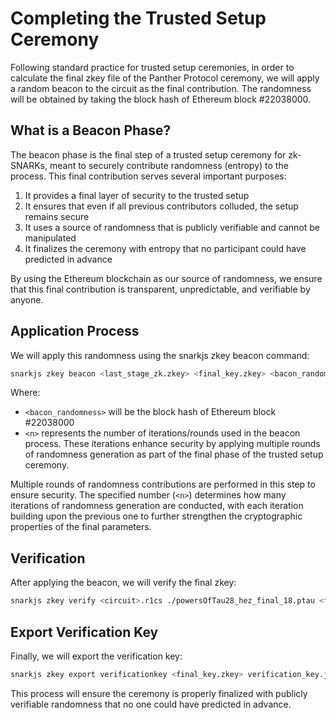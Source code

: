 # Completing the Trusted Setup Ceremony

Following standard practice for trusted setup ceremonies, in order to calculate the final zkey file of the Panther Protocol ceremony, we will apply a random beacon to the circuit as the final contribution. The randomness will be obtained by taking the block hash of Ethereum block #22038000.

## What is a Beacon Phase?

The beacon phase is the final step of a trusted setup ceremony for zk-SNARKs, meant to securely contribute randomness (entropy) to the process. This final contribution serves several important purposes:

1. It provides a final layer of security to the trusted setup
2. It ensures that even if all previous contributors colluded, the setup remains secure
3. It uses a source of randomness that is publicly verifiable and cannot be manipulated
4. It finalizes the ceremony with entropy that no participant could have predicted in advance

By using the Ethereum blockchain as our source of randomness, we ensure that this final contribution is transparent, unpredictable, and verifiable by anyone.

## Application Process

We will apply this randomness using the snarkjs zkey beacon command:

```bash
snarkjs zkey beacon <last_stage_zk.zkey> <final_key.zkey> <bacon_randomness> <n> -n="Final Beacon from Ethereum block #22038000"
```

Where:
- `<bacon_randomness>` will be the block hash of Ethereum block #22038000
- `<n>` represents the number of iterations/rounds used in the beacon process. These iterations enhance security by applying multiple rounds of randomness generation as part of the final phase of the trusted setup ceremony.

Multiple rounds of randomness contributions are performed in this step to ensure security. The specified number (`<n>`) determines how many iterations of randomness generation are conducted, with each iteration building upon the previous one to further strengthen the cryptographic properties of the final parameters.

## Verification

After applying the beacon, we will verify the final zkey:

```bash
snarkjs zkey verify <circuit>.r1cs ./powersOfTau28_hez_final_18.ptau <final_key.zkey>
```

## Export Verification Key

Finally, we will export the verification key:

```bash
snarkjs zkey export verificationkey <final_key.zkey> verification_key.json
```

This process will ensure the ceremony is properly finalized with publicly verifiable randomness that no one could have predicted in advance.